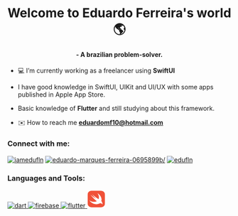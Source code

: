 <h1 align="center">Welcome to Eduardo Ferreira's world 🌎</h1>
<h4 align="center">- A brazilian problem-solver.</h4>

- 💻 I’m currently working as a freelancer using **SwiftUI**

- I have good knowledge in SwiftUI, UIKit and UI/UX with some apps published in Apple App Store.

- Basic knowledge of **Flutter** and still studying about this framework.

- ✉️ How to reach me **eduardomf10@hotmail.com**

<h3 align="left">Connect with me:</h3>
<p align="left">
<a href="https://twitter.com/iamedufln" target="blank"><img align="center" src="https://raw.githubusercontent.com/rahuldkjain/github-profile-readme-generator/master/src/images/icons/Social/twitter.svg" alt="iamedufln" height="30" width="40" /></a>
<a href="https://linkedin.com/in/eduardo-marques-ferreira-0695899b/" target="blank"><img align="center" src="https://raw.githubusercontent.com/rahuldkjain/github-profile-readme-generator/master/src/images/icons/Social/linked-in-alt.svg" alt="eduardo-marques-ferreira-0695899b/" height="30" width="40" /></a>
<a href="https://instagram.com/edufln" target="blank"><img align="center" src="https://raw.githubusercontent.com/rahuldkjain/github-profile-readme-generator/master/src/images/icons/Social/instagram.svg" alt="edufln" height="30" width="40" /></a>
</p>

<h3 align="left">Languages and Tools:</h3>
<p align="left"><a href="https://dart.dev" target="_blank" rel="noreferrer"> <img src="https://www.vectorlogo.zone/logos/dartlang/dartlang-icon.svg" alt="dart" width="40" height="40"/> </a> <a href="https://firebase.google.com/" target="_blank" rel="noreferrer"> <img src="https://www.vectorlogo.zone/logos/firebase/firebase-icon.svg" alt="firebase" width="40" height="40"/> </a> <a href="https://flutter.dev" target="_blank" rel="noreferrer"> <img src="https://www.vectorlogo.zone/logos/flutterio/flutterio-icon.svg" alt="flutter" width="40" height="40"/> </a> <a href="https://developer.apple.com/swift/" target="_blank" rel="noreferrer"> <img src="https://raw.githubusercontent.com/devicons/devicon/master/icons/swift/swift-original.svg" alt="swift" width="40" height="40"/> </a> </p>
